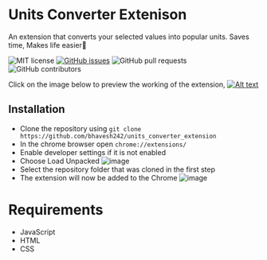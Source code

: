 # Units Converter Extenison

An extension that converts your selected values into popular units. Saves time, Makes life easier:dancer:

![MIT license](https://img.shields.io/badge/License-MIT-green.svg)
[![GitHub issues](https://img.shields.io/github/issues/bhavesh242/units_converter_extension)](https://github.com/bhavesh242/units_converter_extension)
![GitHub pull requests](https://img.shields.io/github/issues-pr/bhavesh242/units_converter_extension)
![GitHub contributors](https://img.shields.io/github/contributors/bhavesh242/units_converter_extension)

Click on the image below to preview the working of the extension,
[![Alt text](https://i.ytimg.com/vi/W4USPH2sBJw/hqdefault.jpg)](https://www.youtube.com/watch?v=W4USPH2sBJw&ab_channel=BhaveshAgrawal)

## Installation 

- Clone the repository using ```git clone https://github.com/bhavesh242/units_converter_extension```
- In the chrome browser open ```chrome://extensions/```
- Enable developer settings if it is not enabled
- Choose Load Unpacked
![image](https://github.com/bhavesh242/units_converter_extension/blob/master/Images/load%20unpacked.PNG)
- Select the repository folder that was cloned in the first step
- The extension will now be added to the Chrome
![image](https://github.com/bhavesh242/units_converter_extension/blob/master/Images/Uploaded.PNG)



# Requirements
- JavaScript
- HTML 
- CSS
